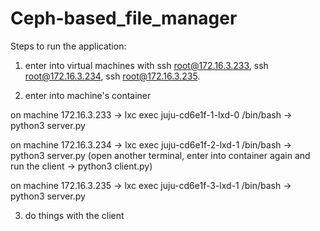 # Ceph-based_file_manager

Steps to run the application:

1) enter into virtual machines with ssh root@172.16.3.233, ssh root@172.16.3.234, ssh root@172.16.3.235.

2) enter into machine's container

on machine 172.16.3.233 -> lxc exec juju-cd6e1f-1-lxd-0 /bin/bash -> python3 server.py

on machine 172.16.3.234 -> lxc exec juju-cd6e1f-2-lxd-1 /bin/bash -> python3 server.py (open another terminal, enter into container again and run the client -> python3 client.py)

on machine 172.16.3.235 -> lxc exec  juju-cd6e1f-3-lxd-1 /bin/bash -> python3 server.py

3) do things with the client
